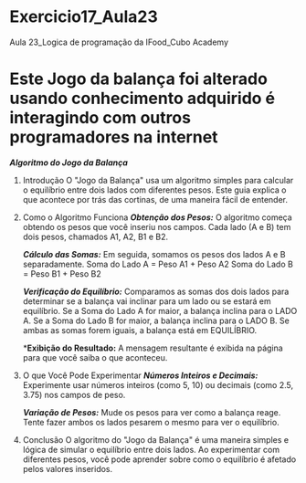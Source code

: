 # Exercicio17_Aula23
Aula 23_Logica de programação da IFood_Cubo Academy

# Este Jogo da balança foi alterado usando conhecimento adquirido é interagindo com outros programadores na internet

***Algoritmo do Jogo da Balança***

1. Introdução
    O "Jogo da Balança" usa um algoritmo simples para calcular o equilíbrio entre dois lados com diferentes pesos. Este guia explica o que acontece por trás das cortinas, de uma maneira fácil de entender.

2. Como o Algoritmo Funciona
    ***Obtenção dos Pesos:***
    O algoritmo começa obtendo os pesos que você inseriu nos campos. Cada lado (A e B) tem dois pesos, chamados A1, A2, B1 e B2.
    
    ***Cálculo das Somas:***
    Em seguida, somamos os pesos dos lados A e B separadamente.
    Soma do Lado A = Peso A1 + Peso A2
    Soma do Lado B = Peso B1 + Peso B2
    
    ***Verificação do Equilíbrio:***
    Comparamos as somas dos dois lados para determinar se a balança vai inclinar para um lado ou se estará em equilíbrio.
    Se a Soma do Lado A for maior, a balança inclina para o LADO A.
    Se a Soma do Lado B for maior, a balança inclina para o LADO B.
    Se ambas as somas forem iguais, a balança está em EQUILÍBRIO.
    
    ***Exibição do Resultado:**
    A mensagem resultante é exibida na página para que você saiba o que aconteceu.

3. O que Você Pode Experimentar
    ***Números Inteiros e Decimais:***
    Experimente usar números inteiros (como 5, 10) ou decimais (como 2.5, 3.75) nos campos de peso.

    ***Variação de Pesos:***
    Mude os pesos para ver como a balança reage. Tente fazer ambos os lados pesarem o mesmo para ver o equilíbrio.

4. Conclusão
    O algoritmo do "Jogo da Balança" é uma maneira simples e lógica de simular o equilíbrio entre dois lados. Ao experimentar com diferentes pesos, você pode aprender sobre como o equilíbrio é afetado pelos valores inseridos.